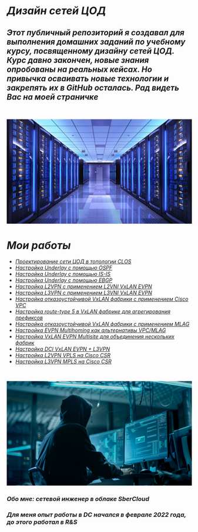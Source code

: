 # _Дизайн сетей ЦОД_

## _Этот публичный репозиторий я создавал для выполнения домашних заданий по учебному курсу, посвященному дизайну сетей ЦОД. Курс давно закончен, новые знания опробованы на реальных кейсах. Но привычка осваивать новые технологии и закрепять их в GitHub осталась. Рад видеть Вас на моей страничке_
<br/>

![image](data_center.jpeg)

# _Мои работы_

* _[Проектирование сети ЦОД в топологии CLOS](https://github.com/dontmesswithnets/study_otus/tree/main/home_work_1)_
* _[Настройка Underlay с помощью OSPF](https://github.com/dontmesswithnets/study_otus/tree/main/home_work_2)_
* _[Настройка Underlay с помощью IS-IS](https://github.com/dontmesswithnets/study_otus/tree/main/home_work_3)_
* _[Настройка Underlay с помощью EBGP](https://github.com/dontmesswithnets/study_otus/tree/main/home_work_4)_
* _[Настройка L2VPN с применением L2VNI VxLAN EVPN](https://github.com/dontmesswithnets/study_otus/tree/main/home_work_5)_
* _[Настройка L3VPN с применением L3VNI VxLAN EVPN](https://github.com/dontmesswithnets/study_otus/tree/main/home_work_6)_
* _[Настройка отказоустойчивой VxLAN фабрики с применением Cisco VPC](https://github.com/dontmesswithnets/study_otus/tree/main/home_work_7)_
* _[Настройка route-type 5 в VxLAN фабрике для агрегирования префиксов](https://github.com/dontmesswithnets/study_otus/tree/main/home_work_8)_
* _[Настройка отказоустойчивой VxLAN фабрики с применением MLAG](https://github.com/dontmesswithnets/study_otus/tree/main/mlag.lab)_
* _[Настройка EVPN Multihoming как альтернативы VPC/MLAG](https://github.com/dontmesswithnets/study_otus/tree/main/multihoming.lab)_
* _[Настройка VxLAN EVPN Multisite для объединения нескольких фабрик](https://github.com/dontmesswithnets/study_otus/tree/main/multisite.lab)_
* _[Настройка DCI VxLAN EVPN + L3VPN](https://github.com/dontmesswithnets/study_otus/tree/main/project.work)_
* _[Настройка L2VPN VPLS на Cisco CSR](https://github.com/dontmesswithnets/study_otus/tree/main/vpls-l2vpn.lab)_
* _[Настройка L3VPN MPLS на Cisco CSR](https://github.com/dontmesswithnets/study_otus/tree/main/mpls-l3vpn.lab)_

<br/>

![image](mr_robot.jpg)

### _Обо мне: сетевой инженер в облаке SberCloud_

### _Для меня опыт работы в DC начался в феврале 2022 года, до этого работал в R&S_
